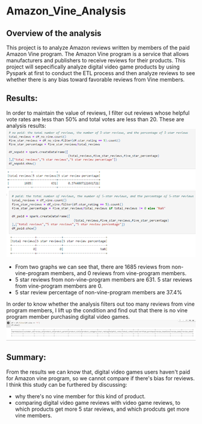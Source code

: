 # Amazon_Vine_Analysis

## Overview of the analysis
This project is to analyze Amazon reviews written by members of the paid Amazon Vine program. The Amazon Vine program is a service that allows manufacturers and publishers to receive reviews for their products. This project will sepecifically analyze digital video game products by using Pyspark at first to conduct the ETL process and then analyze reviews to see whether there is any bias toward favorable reviews from Vine members.

## Results:

In order to maintain the value of reviews, I filter out reviews whose helpful vote rates are less than 50% and total votes are less than 20. These are analysis results:
![no paid](https://github.com/ZiwenLyu/Amazon_Vine_Analysis/blob/main/vine_nopaid.png)
![paid](https://github.com/ZiwenLyu/Amazon_Vine_Analysis/blob/main/vine_paid.png)

- From two graphs we can see that, there are 1685 reviews from non-vine-program members, and 0 reviews from vine-program members.
- 5 star reviews from non-vine-program members are 631. 5 star reviews from vine-program members are 0.
- 5 star review percentage of non-vine-program members are 37.4%

In order to know whether the analysis filters out too many reviews from vine program members, I lift up the condition and find out that there is no vine program member purchasing digital video games.
![all vine members](https://github.com/ZiwenLyu/Amazon_Vine_Analysis/blob/main/all_vine.png)

## Summary:
From the results we can know that, digital video games users haven't paid for Amazon vine program, so we cannot compare if there's bias for reviews. I think this study can be furthered by discussing:
- why there's no vine member for this kind of product.
- comparing digital video game reviews with video game reviews, to which products get more 5 star reviews, and which prodcuts get more vine members.

